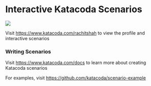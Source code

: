 # Interactive Katacoda Scenarios

[![](http://shields.katacoda.com/katacoda/rachitshah/count.svg)](https://www.katacoda.com/rachitshah "Get your profile on Katacoda.com")

Visit https://www.katacoda.com/rachitshah to view the profile and interactive scenarios

### Writing Scenarios
Visit https://www.katacoda.com/docs to learn more about creating Katacoda scenarios

For examples, visit https://github.com/katacoda/scenario-example
